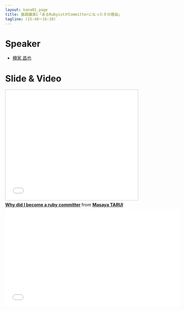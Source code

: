```yaml
---
layout: kana01_page
title: 基調講演1「あるRubyistがCommitterになったその理由」
tagline: (15:40〜16:10)
---
```


# Speaker
- [樽家 昌也](/profiles.html#taru)

# Slide & Video

<iframe src="//www.slideshare.net/slideshow/embed_code/43608456" width="425" height="355" frameborder="0" marginwidth="0" marginheight="0" scrolling="no" style="border:1px solid #CCC; border-width:1px; margin-bottom:5px; max-width: 100%;" allowfullscreen> </iframe> <div style="margin-bottom:5px"> <strong> <a href="//www.slideshare.net/tarui/why-did-i-become-a-ruby-committer-public" title="Why did I become a ruby committer" target="_blank">Why did I become a ruby committer</a> </strong> from <strong><a href="//www.slideshare.net/tarui" target="_blank">Masaya TARUI</a></strong> </div>

<iframe width="560" height="315" src="//www.youtube.com/embed/su2J9LhjLA8?list=PLFhrObr2eydttZ1vfU1IrkSJZIhYcJ6TA" frameborder="0" allowfullscreen></iframe>
